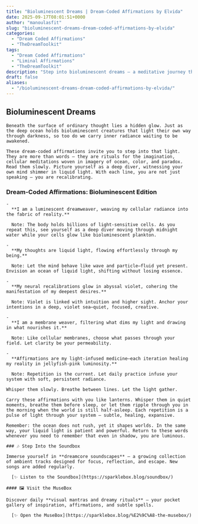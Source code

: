 ```yaml
---
title: "Bioluminescent Dreams | Dream-Coded Affirmations by Elvida"
date: 2025-09-17T08:01:51+0000
author: "manoulasfit"
slug: "bioluminescent-dreams-dream-coded-affirmations-by-elvida"
categories:
  - "Dream Coded Affirmations"
  - "TheDreamToolkit"
tags:
  - "Dream Coded Affirmations"
  - "Liminal Affirmations"
  - "TheDreamToolkit"
description: "Step into bioluminescent dreams — a meditative journey through liquid light, cellular radiance, and deep-sea affirmations. These dream-coded rituals invite you to awaken your hidden glow and remember that even in shadow, you are luminous."
draft: false
aliases:
  - "/bioluminescent-dreams-dream-coded-affirmations-by-elvida/"
---
```

## Bioluminescent Dreams

    Beneath the surface of ordinary thought lies a hidden glow. Just as the deep ocean holds bioluminescent creatures that light their own way through darkness, so too do we carry inner radiance waiting to be awakened.

    These dream-coded affirmations invite you to step into that light. They are more than words — they are rituals for the imagination, cellular meditations woven in imagery of ocean, color, and paradox. Read them slowly. Picture yourself as a deep diver, witnessing your own mind shimmer in liquid light. With each line, you are not just speaking — you are recalibrating.

  ### Dream-Coded Affirmations: Bioluminescent Edition

    - 
      **I am a luminescent dreamweaver, weaving my cellular radiance into the fabric of reality.**

      Note: The body holds billions of light-sensitive cells. As you repeat this, see yourself as a deep diver moving through midnight water while your cells glow like bioluminescent plankton.

    - 
      **My thoughts are liquid light, flowing effortlessly through my being.**

      Note: Let the mind behave like wave and particle—fluid yet present. Envision an ocean of liquid light, shifting without losing essence.

    - 
      **My neural recalibrations glow in abyssal violet, cohering the manifestation of my deepest desires.**

      Note: Violet is linked with intuition and higher sight. Anchor your intentions in a deep, violet sea—quiet, focused, creative.

    - 
      **I am a membrane weaver, filtering what dims my light and drawing in what nourishes it.**

      Note: Like cellular membranes, choose what passes through your field. Let clarity be your permeability.

    - 
      **Affirmations are my light-infused medicine—each iteration healing my reality in jellyfish-pink luminosity.**

      Note: Repetition is the current. Let daily practice infuse your system with soft, persistent radiance.

    Whisper them slowly. Breathe between lines. Let the light gather.

    Carry these affirmations with you like lanterns. Whisper them in quiet moments, breathe them before sleep, or let them ripple through you in the morning when the world is still half-asleep. Each repetition is a pulse of light through your system — subtle, healing, expansive.

    Remember: the ocean does not rush, yet it shapes worlds. In the same way, your liquid light is patient and powerful. Return to these words whenever you need to remember that even in shadow, you are luminous.

    ### 🎶 Step Into the Soundbox

    Immerse yourself in **dreamcore soundscapes** — a growing collection of ambient tracks designed for focus, reflection, and escape. New songs are added regularly.

      [✨ Listen to the Soundbox](https://sparklebox.blog/soundbox/)

    #### 🖼️ Visit the MuseBox

    Discover daily **visual mantras and dreamy rituals** — your pocket gallery of inspiration, affirmations, and subtle spells.

      [✨ Open the MuseBox](https://sparklebox.blog/%E2%9C%A8-the-musebox/)